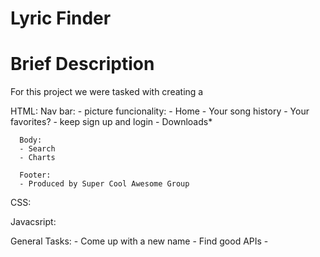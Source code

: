 # Lyric Finder

# Brief Description

For this project we were tasked with creating a

HTML:
Nav bar: - picture
funcionality: - Home - Your song history - Your favorites? - keep sign up and login - Downloads\*

      Body:
      - Search
      - Charts

      Footer:
      - Produced by Super Cool Awesome Group

CSS:

Javacsript:

General Tasks: - Come up with a new name - Find good APIs -

